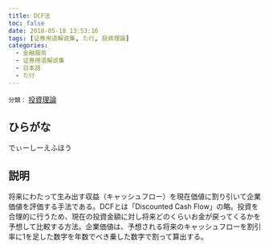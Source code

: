 ```yaml
---
title: DCF法
toc: false
date: 2018-05-18 13:53:16
tags: [证券用语解说集, た行, 投資理論]
categories:
  - 金融服务
  - 证券用语解说集
  - 日本語
  - た行
---
```


`分類：` [投資理論](/tags/投資理論/)

## ひらがな

でぃーしーえふほう

## 説明

将来にわたって生み出す収益（キャッシュフロー）を現在価値に割り引いて企業価値を評価する手法である。DCFとは「Discounted Cash Flow」の略。投資を合理的に行うため、現在の投資金額に対し将来どのくらいお金が戻ってくるかを予想して比較する方法。企業価値は、予想される将来のキャッシュフローを割引率に1を足した数字を年数でべき乗した数字で割って算出する。
